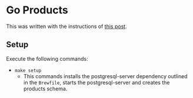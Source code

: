 # Go Products

This was written with the instructions of [this post](https://semaphoreci.com/community/tutorials/building-and-testing-a-rest-api-in-go-with-gorilla-mux-and-postgresql).

## Setup

Execute the following commands:
* `make setup`
    * This commands installs the postgresql-server dependency outlined in the `Brewfile`, starts the postgresql-server and creates the products schema.